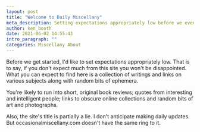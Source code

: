 ```yaml
---
layout: post
title: "Welcome to Daily Miscellany"
meta_description: Setting expectations appropriately low before we even get started.
author: ken_booth
date: 2021-06-02 14:55:43
intro_paragraph: ""
categories: Miscellany About
---
```

Before we get started, I'd like to set expectations appropriately low. That is to say, if you don't expect much from this site you won't be disappointed. What you can expect to find here is a collection of writings and links on various subjects along with random bits of ephemera.

You're likely to run into short, original book reviews; quotes from interesting and intelligent people; links to obscure online collections and random bits of art and photographs.

Also, the site's title is partially a lie. I don't anticipate making daily updates. But occasionalmiscellany.com doesn't have the same ring to it.
